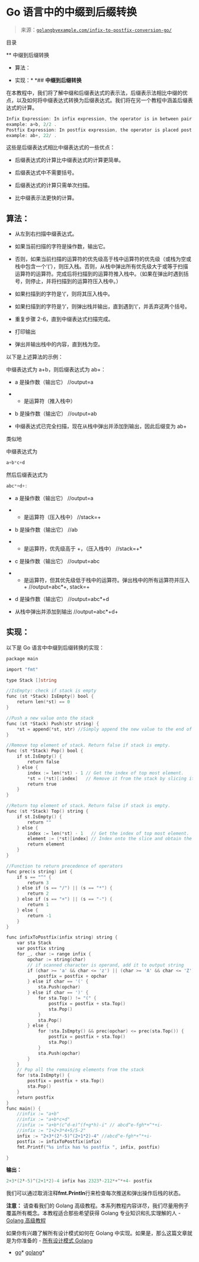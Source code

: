 <!--yml

分类：未分类

日期：2024-10-13 06:43:34

-->

# Go 语言中的中缀到后缀转换

> 来源：[`golangbyexample.com/infix-to-postfix-conversion-go/`](https://golangbyexample.com/infix-to-postfix-conversion-go/)

目录

**   中缀到后缀转换

+   算法：

+   实现：*  *## **中缀到后缀转换**

在本教程中，我们将了解中缀和后缀表达式的表示法，后缀表示法相比中缀的优点，以及如何将中缀表达式转换为后缀表达式。我们将在另一个教程中涵盖后缀表达式的计算。

```go
Infix Expression: In infix expression, the operator is in between pair of operands like (a op b).
example: a+b, 2/2 .
Postfix Expression: In postfix expression, the operator is placed post to both operands like (a b op).
example: ab+, 22/ . 
```

这些是后缀表达式相比中缀表达式的一些优点：

+   后缀表达式的计算比中缀表达式的计算更简单。

+   后缀表达式中不需要括号。

+   后缀表达式的计算只需单次扫描。

+   比中缀表示法更快的计算。

## **算法：**

+   从左到右扫描中缀表达式。

+   如果当前扫描的字符是操作数，输出它。

+   否则，如果当前扫描的运算符的优先级高于栈中运算符的优先级（或栈为空或栈中包含一个‘(’），则压入栈。否则，从栈中弹出所有优先级大于或等于扫描运算符的运算符。完成后将扫描到的运算符推入栈中。（如果在弹出时遇到括号，则停止，并将扫描到的运算符压入栈中。）

+   如果扫描到的字符是‘(’，则将其压入栈中。

+   如果扫描到的字符是‘)’，则弹出栈并输出，直到遇到‘(’，并丢弃这两个括号。

+   重复步骤 2-6，直到中缀表达式扫描完成。

+   打印输出

+   弹出并输出栈中的内容，直到栈为空。

以下是上述算法的示例：

中缀表达式为 a+b，则后缀表达式为 ab+：

+   a 是操作数（输出它） //output=a

+   + 是运算符（推入栈中）

+   b 是操作数（输出它） //output=ab

+   中缀表达式已完全扫描，现在从栈中弹出并添加到输出，因此后缀变为 ab+

类似地

中缀表达式为

```go
a+b*c+d
```

然后后缀表达式为

```go
abc*+d+:
```

+   a 是操作数（输出它） //output=a

+   + 是运算符（压入栈中） //stack=+

+   b 是操作数（输出它） //ab

+   * 是运算符，优先级高于 +，（压入栈中） //stack=+*

+   c 是操作数（输出它） //output=abc

+   + 是运算符，但其优先级低于栈中的运算符。弹出栈中的所有运算符并压入 + //output=abc*+, stack=+

+   d 是操作数（输出它） //output=abc*+d

+   从栈中弹出并添加到输出 //output=abc*+d+

## **实现：**

以下是 Go 语言中中缀到后缀转换的实现：

```go
package main

import "fmt"

type Stack []string

//IsEmpty: check if stack is empty
func (st *Stack) IsEmpty() bool {
    return len(*st) == 0
}

//Push a new value onto the stack
func (st *Stack) Push(str string) {
    *st = append(*st, str) //Simply append the new value to the end of the stack
}

//Remove top element of stack. Return false if stack is empty.
func (st *Stack) Pop() bool {
    if st.IsEmpty() {
        return false
    } else {
        index := len(*st) - 1 // Get the index of top most element.
        *st = (*st)[:index]   // Remove it from the stack by slicing it off.
        return true
    }
}

//Return top element of stack. Return false if stack is empty.
func (st *Stack) Top() string {
    if st.IsEmpty() {
        return ""
    } else {
        index := len(*st) - 1   // Get the index of top most element.
        element := (*st)[index] // Index onto the slice and obtain the element.
        return element
    }
}

//Function to return precedence of operators
func prec(s string) int {
    if s == "^" {
        return 3
    } else if (s == "/") || (s == "*") {
        return 2
    } else if (s == "+") || (s == "-") {
        return 1
    } else {
        return -1
    }
}

func infixToPostfix(infix string) string {
    var sta Stack
    var postfix string
    for _, char := range infix {
        opchar := string(char)
        // if scanned character is operand, add it to output string
        if (char >= 'a' && char <= 'z') || (char >= 'A' && char <= 'Z') || (char >= '0' && char <= '9') {
            postfix = postfix + opchar
        } else if char == '(' {
            sta.Push(opchar)
        } else if char == ')' {
            for sta.Top() != "(" {
                postfix = postfix + sta.Top()
                sta.Pop()
            }
            sta.Pop()
        } else {
            for !sta.IsEmpty() && prec(opchar) <= prec(sta.Top()) {
                postfix = postfix + sta.Top()
                sta.Pop()
            }
            sta.Push(opchar)
        }
    }
    // Pop all the remaining elements from the stack
    for !sta.IsEmpty() {
        postfix = postfix + sta.Top()
        sta.Pop()
    }
    return postfix
}
func main() {
    //infix := "a+b"
    //infix := "a+b*c+d"
    //infix := "a+b*(c^d-e)^(f+g*h)-i" // abcd^e-fgh*+^*+i-
    //infix := "1+2+3*4+5/5-2"
    infix := "2+3*(2³-5)^(2+1*2)-4" //abcd^e-fgh*+^*+i-
    postfix := infixToPostfix(infix)
    fmt.Printf("%s infix has %s postfix ", infix, postfix)

}
```

**输出：**

```go
2+3*(2³-5)^(2+1*2)-4 infix has 2323⁵-212*+^*+4- postfix
```

我们可以通过取消注释**fmt.Println**行来检查每次推送和弹出操作后栈的状态。

**注意：** 请查看我们的 Golang 高级教程。本系列教程内容详尽，我们尽量用例子覆盖所有概念。本教程适合那些希望获得 Golang 专业知识和扎实理解的人 - [Golang 高级教程](https://golangbyexample.com/golang-comprehensive-tutorial/)

如果你有兴趣了解所有设计模式如何在 Golang 中实现。如果是，那么这篇文章就是为你准备的 - [所有设计模式 Golang](https://golangbyexample.com/all-design-patterns-golang/)

+   [go](https://golangbyexample.com/tag/go/)*   [golang](https://golangbyexample.com/tag/golang/)*
